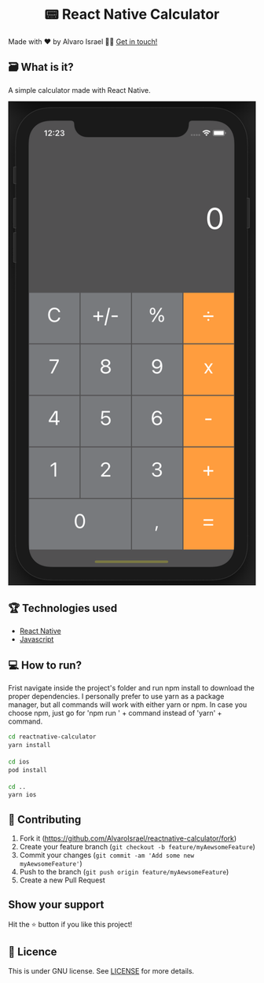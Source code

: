 <h1 align="center">
    📟 React Native Calculator
</h1>

Made with ❤️ by Alvaro Israel 👏🏻 [Get in touch!](https://www.linkedin.com/in/alvaroisraeldesenvolvedor/)

## 🗃 What is it?

A simple calculator made with React Native.

<div align="center">
    <img  alt="React Native Calculator" src="https://github.com/AlvaroIsrael/reactnative-calculator/blob/main/src/images/calculator.png"/>
</div>

## 🏆 Technologies used

- [React Native](https://reactnative.dev/)
- [Javascript](https://www.javascript.com/)

## 💻 How to run?

Frist navigate inside the project's folder and run npm install to download the proper dependencies. I personally prefer
to use yarn as a package manager, but all commands will work with either yarn or npm. In case you choose npm, just go
for 'npm run ' + command instead of 'yarn' + command.

```bash
cd reactnative-calculator
yarn install

cd ios
pod install

cd ..
yarn ios
```

## 🤝 Contributing

1. Fork it (https://github.com/AlvaroIsrael/reactnative-calculator/fork)
2. Create your feature branch (`git checkout -b feature/myAewsomeFeature`)
3. Commit your changes (`git commit -am 'Add some new myAewsomeFeature'`)
4. Push to the branch (`git push origin feature/myAewsomeFeature`)
5. Create a new Pull Request

## Show your support

Hit the ⭐️ button if you like this project!

## 📝 Licence

This is under GNU license. See [LICENSE](LICENSE.md) for more details.
